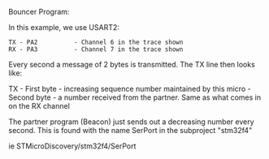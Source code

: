 Bouncer Program:

In this example, we use USART2:

    TX - PA2          - Channel 6 in the trace shown
    RX - PA3          - Channel 7 in the trace shown
    
Every second a message of 2 bytes is transmitted. The TX line then looks like:

TX
    - First byte - increasing sequence number maintained by this micro
    - Second byte - a number received from the partner. Same as what comes in on the RX channel

The partner program (Beacon) just sends out a decreasing number every second. This is found with the name SerPort in the
subproject "stm32f4"

ie STMicroDiscovery/stm32f4/SerPort
